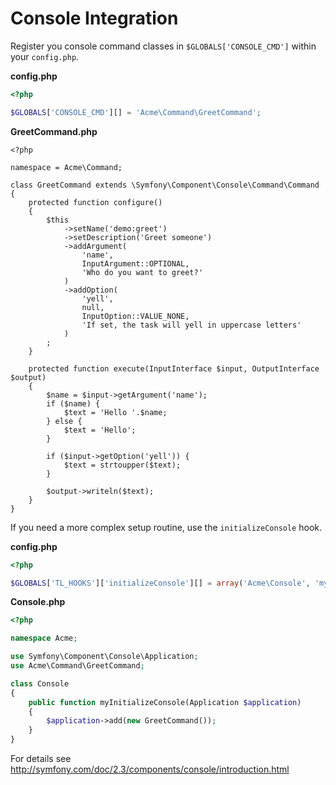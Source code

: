 Console Integration
===================

Register you console command classes in `$GLOBALS['CONSOLE_CMD']` within your `config.php`.

**config.php**
```php
<?php

$GLOBALS['CONSOLE_CMD'][] = 'Acme\Command\GreetCommand';
```

**GreetCommand.php**
```
<?php

namespace = Acme\Command;

class GreetCommand extends \Symfony\Component\Console\Command\Command
{
	protected function configure()
	{
		$this
			->setName('demo:greet')
			->setDescription('Greet someone')
			->addArgument(
				'name',
				InputArgument::OPTIONAL,
				'Who do you want to greet?'
			)
			->addOption(
				'yell',
				null,
				InputOption::VALUE_NONE,
				'If set, the task will yell in uppercase letters'
			)
		;
	}

	protected function execute(InputInterface $input, OutputInterface $output)
	{
		$name = $input->getArgument('name');
		if ($name) {
			$text = 'Hello '.$name;
		} else {
			$text = 'Hello';
		}

		if ($input->getOption('yell')) {
			$text = strtoupper($text);
		}

		$output->writeln($text);
	}
}
```

If you need a more complex setup routine, use the `initializeConsole` hook.

**config.php**
```php
<?php

$GLOBALS['TL_HOOKS']['initializeConsole'][] = array('Acme\Console', 'myInitializeConsole');
```

**Console.php**
```php
<?php

namespace Acme;

use Symfony\Component\Console\Application;
use Acme\Command\GreetCommand;

class Console
{
	public function myInitializeConsole(Application $application)
	{
		$application->add(new GreetCommand());
	}
}
```

For details see http://symfony.com/doc/2.3/components/console/introduction.html
